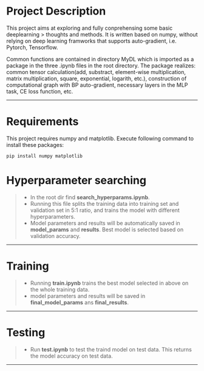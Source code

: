 
# Project Description

This project aims at exploring and fully conprehensing some basic deeplearning > thoughts and methods. It is written based on numpy, without relying on deep learning framworks that supports auto-gradient, i.e. Pytorch, Tensorflow.

Common functions are contained in directory MyDL which is imported as a package in the three .ipynb files in the root directory. The package realizes: common tensor calculation(add, substract, element-wise multiplication, matrix multiplication, square, exponential, logarith, etc.), construction of computational graph with BP auto-gradient, necessary layers in the MLP task, CE loss function, etc.

***

# Requirements

This project requires numpy and matplotlib. Execute following command to install these packages:

```cmd
pip install numpy matplotlib
```

# Hyperparameter searching

> - In the root dir find **search_hyperparams.ipynb**.
> - Running this file splits the training data into training set and validation set in 5:1 ratio, and trains the model with different hyperparameters.
> - Model parameters and results will be automatically saved in **model_params** and **results**. Best model is selected based on validation accuracy.

***

# Training

> - Running **train.ipynb** trains the best model selected in above on the whole training data.
> - model parameters and results will be saved in **final_model_params** ans **final_results**.

***

# Testing

> - Run **test.ipynb** to test the traind model on test data. This returns the model accuracy on test data.

***
